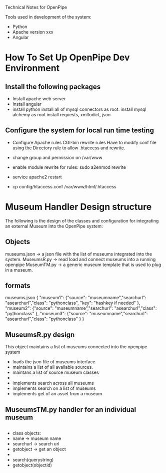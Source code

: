 Technical Notes for OpenPipe 

Tools used in development of the system:

* Python
* Apache version xxx
* Angular



# How To Set Up OpenPipe Dev Environment

## Install the following packages

* Install apache web server
* Install angular
* install python
   install all of mysql connectors as root.
   install mysql alchemy as root
   install requests, xmltodict, json 

## Configure the system for local run time testing

* Configure Apache rules
   CGI-bin
   rewrite rules
     Have to modify conf file using the Directory rule to allow .htaccess and rewrite.

* change group and permission on /var/www
* enable module rewrite for rules: sudo a2enmod rewrite
* service apache2 restart
* cp config/htaccess.conf /var/www/html/.htaccess


# Museum Handler Design structure

The following is the design of the classes and configuration for integrating an external Museum into the OpenPipe system:

## Objects
museums.json -> a json file with the list of museums integrated into the system.
MuseumsR.py -> read load and connect museums into a running openpipe
MuseumTM.py  -> a generic museum template that is used to plug in a museum.

## formats
museums.json 
{
 "museum1": {"source": "museumname","searchurl": "asearchurl","class": "pythonclass", "key": "hashkey if needed" },
 "museum2": {"source": "museumname","searchurl": "asearchurl","class": "pythonclass" },
"museum3":  {"source": "museumname","searchurl": "asearchurl","class": "pythonclass" }
}

## MuseumsR.py design 

This object maintains a list of museums connected into the openpipe system

* loads the json file of museums interface
* maintains a list of all available sources.
* maintans a list of source museum classes
* 
* implements search across all museums
* implements search on a list of museums
* implements get of an asset from a museum

## MuseumsTM.py handler for an individual museum
## 

* class objects:
*   name -> museum name
*   searchurl -> search url
*   getobject -> get an object 
*
*   search(querystring)
*   getobject(objectid)

